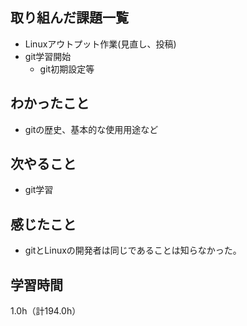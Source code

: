 ## 取り組んだ課題一覧
- Linuxアウトプット作業(見直し、投稿)
- git学習開始
  - git初期設定等

## わかったこと
- gitの歴史、基本的な使用用途など

## 次やること
- git学習

## 感じたこと
- gitとLinuxの開発者は同じであることは知らなかった。
  
## 学習時間
1.0h（計194.0h）
